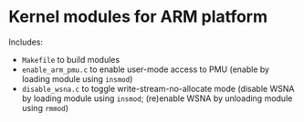 # Kernel modules for ARM platform

Includes:

* `Makefile` to build modules
* `enable_arm_pmu.c` to enable user-mode access to PMU (enable by loading module using `insmod`)
* `disable_wsna.c` to toggle write-stream-no-allocate mode (disable WSNA by loading module using `insmod`; (re)enable WSNA by unloading module using `rmmod`)
